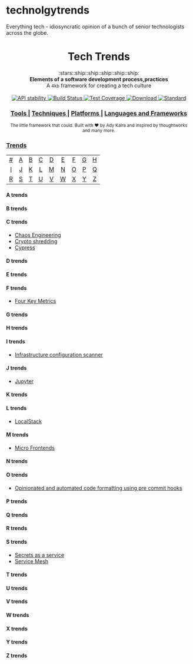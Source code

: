 # technolgytrends
Everything tech - idiosyncratic opinion of a bunch of senior technologists across the globe.

<h1 align="center">Tech Trends</h1>

<div align="center">
  :stars::ship::ship::ship::ship::ship:
</div>
<div align="center">
  <strong>Elements of a software development process,practices</strong>
</div>
<div align="center">
  A <code>4kb</code> framework for creating a tech culture
</div>

<br />

<div align="center">
  <!-- Stability -->
  <a href="https://nodejs.org/api/documentation.html#documentation_stability_index">
    <img src="https://img.shields.io/badge/stability-experimental-orange.svg?style=flat-square"
      alt="API stability" />
  </a>  
  <!-- Build Status -->
  <a href="https://travis-ci.org/choojs/choo">
    <img src="https://img.shields.io/travis/choojs/choo/master.svg?style=flat-square"
      alt="Build Status" />
  </a>
  <!-- Test Coverage -->
  <a href="https://codecov.io/github/choojs/choo">
    <img src="https://img.shields.io/codecov/c/github/choojs/choo/master.svg?style=flat-square"
      alt="Test Coverage" />
  </a>
  <!-- Downloads -->
  <a href="https://npmjs.org/package/choo">
    <img src="https://img.shields.io/npm/dt/choo.svg?style=flat-square"
      alt="Download" />
  </a>
  <!-- Standard -->
  <a href="https://standardjs.com">
    <img src="https://img.shields.io/badge/code%20style-standard-brightgreen.svg?style=flat-square"
      alt="Standard" />
  </a>
</div>

<div align="center">
  <h3>
    <a href="https://github.com/AdyKalra/technologyradar/blob/master/Tools.md">
      Tools
    </a>
    <span> | </span>
    <a href="https://github.com/AdyKalra/technologyradar/edit/master/Techniques.md">
      Techniques
    </a>
    <span> | </span>
    <a href="https://github.com/AdyKalra/technologyradar/blob/master/Platforms.md">
      Platforms
    </a>
    <span> | </span>
    <a href="https://github.com/AdyKalra/technologyradar/blob/master/Programming%20Languages%20and%20Frameworks.md">
      Languages and Frameworks
    </a>
    </h3>
</div>

<div align="center">
  <sub>The little framework that could. Built with ❤︎ by
  Ady Kalra</a> and
    inspired by thoughtworks and many more.
  </a>
</div>

### [Trends](#trends-1)
|     |     |     |     |     |     |     |     |     |
|:-:  |:-:  |:-:  |:-:  |:-:  |:-:  |:-:  |:-:  |:-:  |
| [#](#-trends) 	| [A](#a-trends) 	| [B](#b-trends) 	| [C](#c-trends) 	| [D](#d-trends) 	| [E](#e-trends) 	| [F](#f-trends) 	| [G](#g-trends) 	| [H](#h-trends) 	|
| [I](#i-trends) 	| [J](#j-trends) 	| [K](#k-trends) 	| [L](#l-trends) 	| [M](#m-trends) 	| [N](#n-trends) 	| [O](#o-trends) 	| [P](#p-trends) 	| [Q](#q-trends) 	|
| [R](#r-trends) 	| [S](#s-trends) 	| [T](#t-trends) 	| [U](#u-trends) 	| [V](#v-trends) 	| [W](#w-trends) 	| [X](#x-trends) 	| [Y](#y-trends) 	| [Z](#z-trends)  	|


#### A trends


#### B trends


#### C trends
- [Chaos Engineering](https://github.com/AdyKalra/technolgytrends/blob/master/03_Chaos%20Engineering.md)
- [Crypto shredding](https://github.com/AdyKalra/technolgytrends/blob/master/03_Crypto%20shredding.md)
- [Cypress](https://github.com/AdyKalra/technolgytrends/blob/master/03_Cypress.md)

#### D trends


#### E trends


#### F trends
- [Four Key Metrics](https://github.com/AdyKalra/technolgytrends/blob/master/Four%20Key%20Metrics.md)


#### G trends


#### H trends


#### I trends
- [Infrastructure configuration scanner](https://github.com/AdyKalra/technolgytrends/blob/master/09_Infrastructure%20configuration%20scanner.md)

#### J trends
- [Jupyter](https://github.com/AdyKalra/technolgytrends/blob/master/10_Jupyter.md)

#### K trends


#### L trends
- [LocalStack](https://github.com/AdyKalra/technolgytrends/blob/master/12_LocalStack.md)

#### M trends
- [Micro Frontends](https://github.com/AdyKalra/technolgytrends/blob/master/13_Micro%20Frontends.md)


#### N trends


#### O trends
- [Opinionated and automated code formatting using pre commit hooks](https://github.com/AdyKalra/technolgytrends/blob/master/15_Opinionated%20and%20automated%20code%20formatting%20using%20pre%20commit%20hooks.md)


#### P trends


#### Q trends


#### R trends


#### S trends
- [Secrets as a service](https://github.com/AdyKalra/technolgytrends/blob/master/19_Secrets%20as%20a%20service.md)
- [Service Mesh](https://github.com/AdyKalra/technolgytrends/blob/master/19_Service%20mesh.md)

#### T trends


#### U trends


#### V trends


#### W trends


#### X trends


#### Y trends


  #### Z trends
